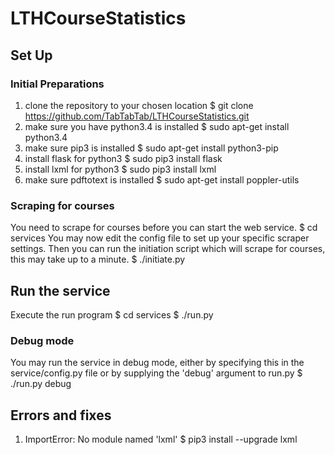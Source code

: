 # LTHCourseStatistics


## Set Up

### Initial Preparations
1. clone the repository to your chosen location
  $ git clone https://github.com/TabTabTab/LTHCourseStatistics.git
2. make sure you have python3.4 is installed
  $ sudo apt-get install python3.4
3. make sure pip3 is installed
  $ sudo apt-get install python3-pip
4. install flask for python3
  $ sudo pip3 install flask
5. install lxml for python3
  $ sudo pip3 install lxml
6. make sure pdftotext is installed
  $ sudo apt-get install poppler-utils

### Scraping for courses
You need to scrape for courses before you can start the web service.
    $ cd services
    You may now edit the config file to set up your specific scraper settings.
    Then you can run the initiation script which will scrape for courses, this may take up to a minute.
    $ ./initiate.py


## Run the service
Execute the run program
  $ cd services
  $ ./run.py

### Debug mode
You may run the service in debug mode, either by specifying this in the
service/config.py file or by supplying the 'debug' argument to run.py
  $ ./run.py debug


## Errors and fixes
1. ImportError: No module named 'lxml'
    $ pip3 install --upgrade lxml
